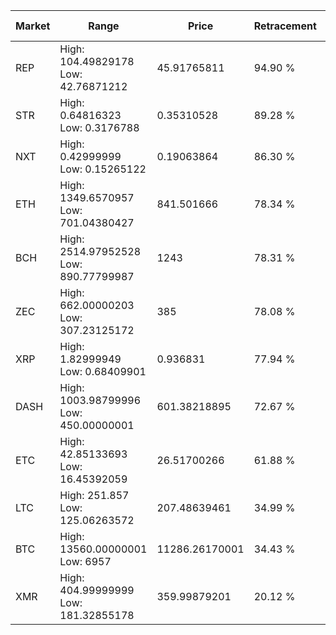| Market | Range | Price| Retracement | Doubles to 50% |
| --- | --- | --- | --- | --- |
| REP | High: 104.49829178<br />Low: 42.76871212 | 45.91765811 | 94.90 % | 1.60 |
| STR | High: 0.64816323<br />Low: 0.3176788 | 0.35310528 | 89.28 % | 1.37 |
| NXT | High: 0.42999999<br />Low: 0.15265122 | 0.19063864 | 86.30 % | 1.53 |
| ETH | High: 1349.6570957<br />Low: 701.04380427 | 841.501666 | 78.34 % | 1.22 |
| BCH | High: 2514.97952528<br />Low: 890.77799987 | 1243 | 78.31 % | 1.37 |
| ZEC | High: 662.00000203<br />Low: 307.23125172 | 385 | 78.08 % | 1.26 |
| XRP | High: 1.82999949<br />Low: 0.68409901 | 0.936831 | 77.94 % | 1.34 |
| DASH | High: 1003.98799996<br />Low: 450.00000001 | 601.38218895 | 72.67 % | 1.21 |
| ETC | High: 42.85133693<br />Low: 16.45392059 | 26.51700266 | 61.88 % | 1.12 |
| LTC | High: 251.857<br />Low: 125.06263572 | 207.48639461 | 34.99 % | 0.00 |
| BTC | High: 13560.00000001<br />Low: 6957 | 11286.26170001 | 34.43 % | 0.00 |
| XMR | High: 404.99999999<br />Low: 181.32855178 | 359.99879201 | 20.12 % | 0.00 |
